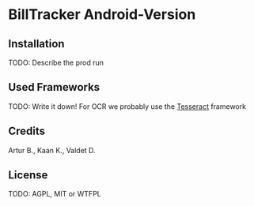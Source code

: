 # BillTracker Android-Version

## Installation

TODO: Describe the prod run

## Used Frameworks

TODO: Write it down! For OCR we probably use the [Tesseract](https://github.com/rmtheis/tess-two) framework

## Credits

Artur B., Kaan K., Valdet D.

## License

TODO: AGPL, MIT or WTFPL
